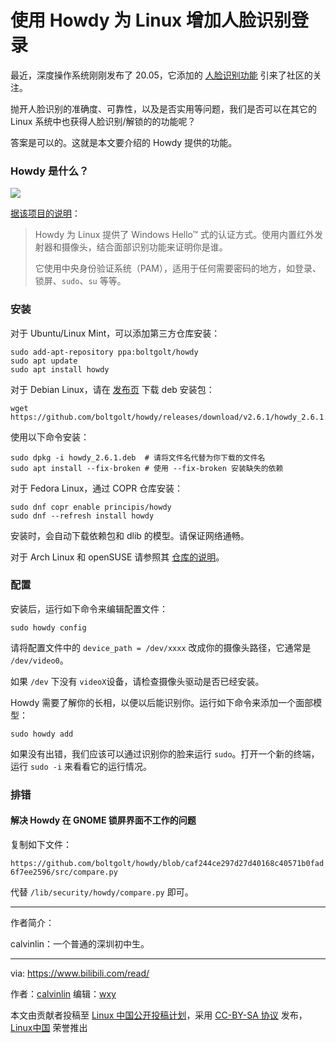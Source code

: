 [#]: subject: "使用 Howdy 为 Linux 增加人脸识别登录"
[#]: via: " "
[#]: author: "calvinlin https://space.bilibili.com/525982547"
[#]: keywords: "Howdy 人脸识别 登录"
[#]: url: " "

使用 Howdy 为 Linux 增加人脸识别登录
======

最近，深度操作系统刚刚发布了 20.05，它添加的 [人脸识别功能](https://linux.cn/article-14425-1.html) 引来了社区的关注。

抛开人脸识别的准确度、可靠性，以及是否实用等问题，我们是否可以在其它的 Linux 系统中也获得人脸识别/解锁的的功能呢？

答案是可以的。这就是本文要介绍的 Howdy 提供的功能。

### Howdy 是什么？

![](https://camo.githubusercontent.com/fbefb0aacc2aa9fd473506dde1bc2dac77684633fd6db775de509a5b80f0c879/68747470733a2f2f626f6c74676f6c742e6e6c2f686f7764792f62616e6e65722e706e67)

[据该项目的说明](https://github.com/boltgolt/howdy/)：

> Howdy 为 Linux 提供了 Windows Hello™ 式的认证方式。使用内置红外发射器和摄像头，结合面部识别功能来证明你是谁。
> 
> 它使用中央身份验证系统（PAM），适用于任何需要密码的地方，如登录、锁屏、`sudo`、`su` 等等。

### 安装

对于 Ubuntu/Linux Mint，可以添加第三方仓库安装：

```
sudo add-apt-repository ppa:boltgolt/howdy
sudo apt update
sudo apt install howdy
```

对于 Debian Linux，请在 [发布页](https://github.com/boltgolt/howdy/releases) 下载 deb 安装包：

```
wget https://github.com/boltgolt/howdy/releases/download/v2.6.1/howdy_2.6.1.deb
```

使用以下命令安装：

```
sudo dpkg -i howdy_2.6.1.deb  # 请将文件名代替为你下载的文件名
sudo apt install --fix-broken # 使用 --fix-broken 安装缺失的依赖
```

对于 Fedora Linux，通过 COPR 仓库安装：

```
sudo dnf copr enable principis/howdy
sudo dnf --refresh install howdy
```

安装时，会自动下载依赖包和 dlib 的模型。请保证网络通畅。

对于 Arch Linux 和 openSUSE 请参照其 [仓库的说明](https://github.com/boltgolt/howdy/)。

### 配置

安装后，运行如下命令来编辑配置文件：

```
sudo howdy config
```

请将配置文件中的 `device_path = /dev/xxxx` 改成你的摄像头路径，它通常是 `/dev/video0`。

如果 `/dev` 下没有 `videoX`设备，请检查摄像头驱动是否已经安装。

Howdy 需要了解你的长相，以便以后能识别你。运行如下命令来添加一个面部模型：

```
sudo howdy add
```

如果没有出错，我们应该可以通过识别你的脸来运行 `sudo`。打开一个新的终端，运行 `sudo -i` 来看看它的运行情况。

### 排错

#### 解决 Howdy 在 GNOME 锁屏界面不工作的问题

复制如下文件：

`https://github.com/boltgolt/howdy/blob/caf244ce297d27d40168c40571b0fad6f7ee2596/src/compare.py`

代替 `/lib/security/howdy/compare.py` 即可。

------

作者简介：

calvinlin：一个普通的深圳初中生。

------

via: https://www.bilibili.com/read/

作者：[calvinlin](https://space.bilibili.com/525982547)
编辑：[wxy](https://github.com/wxy)

本文由贡献者投稿至 [Linux 中国公开投稿计划](https://github.com/LCTT/Articles/)，采用 [CC-BY-SA 协议](https://creativecommons.org/licenses/by-sa/4.0/deed.zh) 发布，[Linux中国](https://linux.cn/) 荣誉推出
